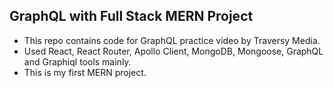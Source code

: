 ## GraphQL with Full Stack MERN Project

- This repo contains code for GraphQL practice video by Traversy Media.
- Used React, React Router, Apollo Client, MongoDB, Mongoose, GraphQL and Graphiql tools mainly.
- This is my first MERN project.
